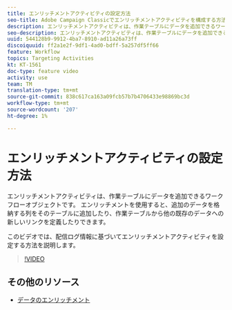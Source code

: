 ```yaml
---
title: エンリッチメントアクティビティの設定方法
seo-title: Adobe Campaign Classicでエンリッチメントアクティビティを構成する方法
description: エンリッチメントアクティビティは、作業テーブルにデータを追加できるワークフローオブジェクトです。 エンリッチメントを使用すると、追加のデータを格納する列をそのテーブルに追加したり、作業テーブルから他の既存のデータへの新しいリンクを定義したりできます。  このビデオでは、配信ログ情報に基づいてエンリッチメントアクティビティを設定する方法を説明します。
seo-description: エンリッチメントアクティビティは、作業テーブルにデータを追加できるワークフローオブジェクトです。 エンリッチメントを使用すると、追加のデータを格納する列をそのテーブルに追加したり、作業テーブルから他の既存のデータへの新しいリンクを定義したりできます。   このビデオでは、配信ログ情報に基づいてエンリッチメントアクティビティを設定する方法を説明します。
uuid: 544128b9-9912-4ba7-8910-ad11a26a73ff
discoiquuid: ff2a1e2f-9df1-4ad0-bdff-5a257df5ff66
feature: Workflow
topics: Targeting Activities
kt: KT-1561
doc-type: feature video
activity: use
team: TM
translation-type: tm+mt
source-git-commit: 838c617ca163a09fcb57b7b4706433e98869bc3d
workflow-type: tm+mt
source-wordcount: '207'
ht-degree: 1%

---
```



# エンリッチメントアクティビティの設定方法

エンリッチメントアクティビティは、作業テーブルにデータを追加できるワークフローオブジェクトです。 エンリッチメントを使用すると、追加のデータを格納する列をそのテーブルに追加したり、作業テーブルから他の既存のデータへの新しいリンクを定義したりできます。

このビデオでは、配信ログ情報に基づいてエンリッチメントアクティビティを設定する方法を説明します。

>[!VIDEO](https://video.tv.adobe.com/v/25193?quality=12)

## その他のリソース

- [データのエンリッチメント](https://docs.adobe.com/content/help/en/campaign-classic/using/automating-with-workflows/use-cases/enriching-data.html)
